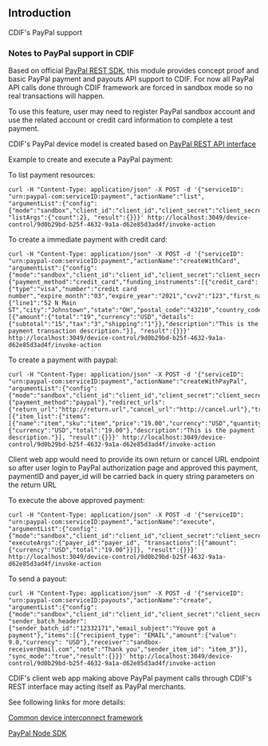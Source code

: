 Introduction
------------
CDIF's PayPal support

### Notes to PayPal support in CDIF
Based on official [PayPal REST SDK](https://github.com/paypal/PayPal-node-SDK.git), this module provides concept proof and basic PayPal payment and payouts API support to CDIF. For now all PayPal API calls done through CDIF framework are forced in sandbox mode so no real transactions will happen.

To use this feature, user may need to register PayPal sandbox account and use the related account or credit card information to complete a test payment.

CDIF's PayPal device model is created based on [PayPal REST API interface](https://developer.paypal.com/webapps/developer/docs/api)


Example to create and execute a PayPal payment:

To list payment resources:
```
curl -H "Content-Type: application/json" -X POST -d '{"serviceID": "urn:paypal-com:serviceID:payment","actionName":"list", "argumentList":{"config":{"mode":"sandbox","client_id":"client_id","client_secret":"client_secret"}, "listArgs":{"count":2}, "result":{}}}' http://localhost:3049/device-control/9d0b29bd-b25f-4632-9a1a-d62e85d3ad4f/invoke-action
```

To create a immediate payment with credit card:
```
curl -H "Content-Type: application/json" -X POST -d '{"serviceID": "urn:paypal-com:serviceID:payment","actionName":"createWithCard", "argumentList":{"config":{"mode":"sandbox","client_id":"client_id","client_secret":"client_secret"},"intent":"sale","payer":{"payment_method":"credit_card","funding_instruments":[{"credit_card":{"type":"visa","number":"credit card number","expire_month":"03","expire_year":"2021","cvv2":"123","first_name":"Margaret","last_name":"Eva","billing_address":{"line1":"52 N Main ST","city":"Johnstown","state":"OH","postal_code":"43210","country_code":"US"}}}]},"transactions":[{"amount":{"total":"19","currency":"USD","details":{"subtotal":"15","tax":"3","shipping":"1"}},"description":"This is the payment transaction description."}], "result":{}}}' http://localhost:3049/device-control/9d0b29bd-b25f-4632-9a1a-d62e85d3ad4f/invoke-action
```

To create a payment with paypal:
```
curl -H "Content-Type: application/json" -X POST -d '{"serviceID": "urn:paypal-com:serviceID:payment","actionName":"createWithPayPal", "argumentList":{"config":{"mode":"sandbox","client_id":"client_id","client_secret":"client_secret"},"intent":"authorize","payer":{"payment_method":"paypal"},"redirect_urls":{"return_url":"http://return.url","cancel_url":"http://cancel.url"},"transactions":[{"item_list":{"items":[{"name":"item","sku":"item","price":"19.00","currency":"USD","quantity":1}]},"amount":{"currency":"USD","total":"19.00"},"description":"This is the payment description."}], "result":{}}}' http://localhost:3049/device-control/9d0b29bd-b25f-4632-9a1a-d62e85d3ad4f/invoke-action
```

Client web app would need to provide its own return or cancel URL endpoint so after user login to PayPal authorization page and approved this payment, paymentID and payer_id will be carried back in query string parameters on the return URL

To execute the above approved payment:
```
curl -H "Content-Type: application/json" -X POST -d '{"serviceID": "urn:paypal-com:serviceID:payment","actionName":"execute", "argumentList":{"config":{"mode":"sandbox","client_id":"client_id","client_secret":"client_secret"},"paymentID":"paymentID", "executeArgs":{"payer_id":"payer_id", "transactions":[{"amount":{"currency":"USD","total":"19.00"}}]}, "result":{}}}' http://localhost:3049/device-control/9d0b29bd-b25f-4632-9a1a-d62e85d3ad4f/invoke-action
```

To send a payout:
```
curl -H "Content-Type: application/json" -X POST -d '{"serviceID": "urn:paypal-com:serviceID:payouts","actionName":"create", "argumentList":{"config":{"mode":"sandbox","client_id":"client_id","client_secret":"client_secret"}, "sender_batch_header":{"sender_batch_id":"12332171","email_subject":"Youve got a payment"},"items":[{"recipient_type": "EMAIL","amount":{"value": 9.0,"currency": "USD"},"receiver":"sandbox-receiver@mail.com","note":"Thank you","sender_item_id": "item_3"}], "sync_mode":"true","result":{}}}' http://localhost:3049/device-control/9d0b29bd-b25f-4632-9a1a-d62e85d3ad4f/invoke-action
```

CDIF's client web app making above PayPal payment calls through CDIF's REST interface may acting itself as PayPal merchants.

See following links for more details:

[Common device interconnect framework](https://github.com/out4b/cdif)

[PayPal Node SDK](https://github.com/paypal/PayPal-node-SDK.git)
